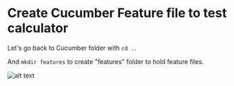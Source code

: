 # Create Cucumber Feature file to test calculator

Let's go back to Cucumber folder with `cd ..`

And `mkdir features` to create "features" folder to hold feature files.

![alt text](https://raw.githubusercontent.com/hy1984427/BDD-with-PageObject/master/images/CreateFeaturesFolder.png "Create Features Folder")
